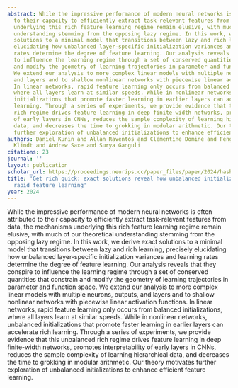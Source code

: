 ```yaml
---
abstract: While the impressive performance of modern neural networks is often attributed
  to their capacity to efficiently extract task-relevant features from data, the mechanisms
  underlying this rich feature learning regime remain elusive, with much of our theoretical
  understanding stemming from the opposing lazy regime. In this work, we derive exact
  solutions to a minimal model that transitions between lazy and rich learning, precisely
  elucidating how unbalanced layer-specific initialization variances and learning
  rates determine the degree of feature learning. Our analysis reveals that they conspire
  to influence the learning regime through a set of conserved quantities that constrain
  and modify the geometry of learning trajectories in parameter and function space.
  We extend our analysis to more complex linear models with multiple neurons, outputs,
  and layers and to shallow nonlinear networks with piecewise linear activation functions.
  In linear networks, rapid feature learning only occurs from balanced initializations,
  where all layers learn at similar speeds. While in nonlinear networks, unbalanced
  initializations that promote faster learning in earlier layers can accelerate rich
  learning. Through a series of experiments, we provide evidence that this unbalanced
  rich regime drives feature learning in deep finite-width networks, promotes interpretability
  of early layers in CNNs, reduces the sample complexity of learning hierarchical
  data, and decreases the time to grokking in modular arithmetic. Our theory motivates
  further exploration of unbalanced initializations to enhance efficient feature learning.
authors: Daniel Kunin and Allan Raventós and Clémentine Dominé and Feng Chen and David
  Klindt and Andrew Saxe and Surya Ganguli
citations: 23
journal: ''
layout: publication
scholar_url: https://proceedings.neurips.cc/paper_files/paper/2024/hash/94074dd5a072d28ff75a76dabed43767-Abstract-Conference.html
title: 'Get rich quick: exact solutions reveal how unbalanced initializations promote
  rapid feature learning'
year: 2024
---
```


While the impressive performance of modern neural networks is often attributed to their capacity to efficiently extract task-relevant features from data, the mechanisms underlying this rich feature learning regime remain elusive, with much of our theoretical understanding stemming from the opposing lazy regime. In this work, we derive exact solutions to a minimal model that transitions between lazy and rich learning, precisely elucidating how unbalanced layer-specific initialization variances and learning rates determine the degree of feature learning. Our analysis reveals that they conspire to influence the learning regime through a set of conserved quantities that constrain and modify the geometry of learning trajectories in parameter and function space. We extend our analysis to more complex linear models with multiple neurons, outputs, and layers and to shallow nonlinear networks with piecewise linear activation functions. In linear networks, rapid feature learning only occurs from balanced initializations, where all layers learn at similar speeds. While in nonlinear networks, unbalanced initializations that promote faster learning in earlier layers can accelerate rich learning. Through a series of experiments, we provide evidence that this unbalanced rich regime drives feature learning in deep finite-width networks, promotes interpretability of early layers in CNNs, reduces the sample complexity of learning hierarchical data, and decreases the time to grokking in modular arithmetic. Our theory motivates further exploration of unbalanced initializations to enhance efficient feature learning.
